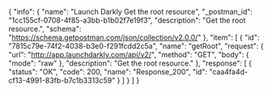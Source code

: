 {
  "info": {
    "name": "Launch Darkly Get the root resource",
    "_postman_id": "1cc155cf-0708-4f85-a3bb-b1b02f7e19f3",
    "description": "Get the root resource.",
    "schema": "https://schema.getpostman.com/json/collection/v2.0.0/"
  },
  "item": [
    {
      "id": "7815c79e-74f2-4038-b3e0-f291fcdd2c5a",
      "name": "getRoot",
      "request": {
        "url": "http://app.launchdarkly.com/api/v2/",
        "method": "GET",
        "body": {
          "mode": "raw"
        },
        "description": "Get the root resource."
      },
      "response": [
        {
          "status": "OK",
          "code": 200,
          "name": "Response_200",
          "id": "caa4fa4d-cf13-4991-83fb-b7c1b3313c59"
        }
      ]
    }
  ]
}